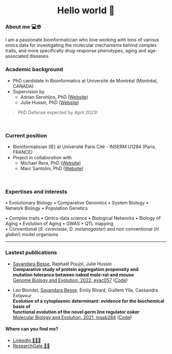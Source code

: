 
<h1 align="center">Hello world 👋</h1>

### About me 💻🤓 
I am a passionate bioinformatician who love working with tons of various omics data for investigating the molecular mechanisms behind complex traits, and more specifically drug-response phenotypes, aging and age-associated diseases. 

### Academic background
- PhD candidate in Bioinformatics at Université de Montréal (Montréal, CANADA)
- Supervision by 
  - Adrian Serohijos, PhD (<a href='http://www.serohijoslab.org/'>Website</a>)
  - Julie Hussin, PhD (<a href='https://mhi-omics.org/'>Website</a>) 

> PhD Defense expected by April 2023!

<br>

### Current position 
- Bioinformatician (IE) at Université Paris Cité - INSERM U1284 (Paris, FRANCE)
- Project in collaboration with
  - Michael Rera, PhD (<a href='https://michaelrera.github.io/'>Website</a>) 
  - Marc Santolini, PhD (<a href='https://interactiondatalab.com/'>Website</a>) 

<br>

### Expertises and interests
$\bullet$ Evolutionary Biology $\bullet$ Comparative Genomics $\bullet$ System Biology $\bullet$ Network Biology $\bullet$ Population Genetics <br>

$\bullet$ Complex traits $\bullet$ Omics-data science $\bullet$ Biological Networks $\bullet$ Biology of Aging $\bullet$ Evolution of Aging $\bullet$ GWAS $\bullet$ QTL mapping <br>
$\bullet$ Conventional (_S. cerevisiae_, _D. melanogaster_) and non conventional (_H. glaber_) model organisms

__________

### Lastest publications

- <u>Savandara Besse</u>, Raphaël Poujol, Julie Hussin <br> 
__Comparative study of protein aggregation propensity and <br> mutation tolerance between naked mole-rat and mouse__ <br>
[Genome Biology and Evolution, 2022, evac057](https://doi.org/10.1093/gbe/evac057) ([Code](https://github.com/ladyson1806/NKR_lifespan))

- Leo Blondel,  <u>Savandara Besse</u>, Emily Rivard, Guillem Ylla, Cassandra  Extavour <br>
__Evolution of a cytoplasmic determinant: evidence for the biochemical basis of <br> functional evolution of the novel germ line regulator _oskar___ <br>
[Molecular Biology and Evolution, 2021, msab284](https://doi.org/10.1093/molbev/msab284) ([Code](https://github.com/extavourlab/Oskar_Evolution))


#### Where can you find me?
- <a href='https://www.linkedin.com/in/savandara-besse'>LinkedIn 👨🏽‍💻</a>
- <a href='https://www.researchgate.net/profile/Savandara-Besse'>ResearchGate 👩‍🔬</a>
